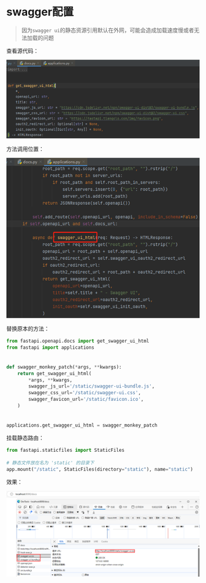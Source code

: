 # swagger配置

> 因为`swagger ui`的静态资源引用默认在外网，可能会造成加载速度慢或者无法加载的问题

查看源代码：

![image-20240812124050098](img/swagger配置/image-20240812124050098.png)

方法调用位置：

![image-20240812124321169](img/swagger配置/image-20240812124321169.png)

替换原本的方法：

```python
from fastapi.openapi.docs import get_swagger_ui_html
from fastapi import applications


def swagger_monkey_patch(*args, **kwargs):
    return get_swagger_ui_html(
        *args, **kwargs,
        swagger_js_url='/static/swagger-ui-bundle.js',
        swagger_css_url='/static/swagger-ui.css',
        swagger_favicon_url='/static/favicon.ico',
    )


applications.get_swagger_ui_html = swagger_monkey_patch
```

挂载静态路由：

```python
from fastapi.staticfiles import StaticFiles

# 静态文件放在名为 'static' 的目录下
app.mount("/static", StaticFiles(directory="static"), name="static")
```

效果：

![image-20240812125350052](img/swagger配置/image-20240812125350052.png)